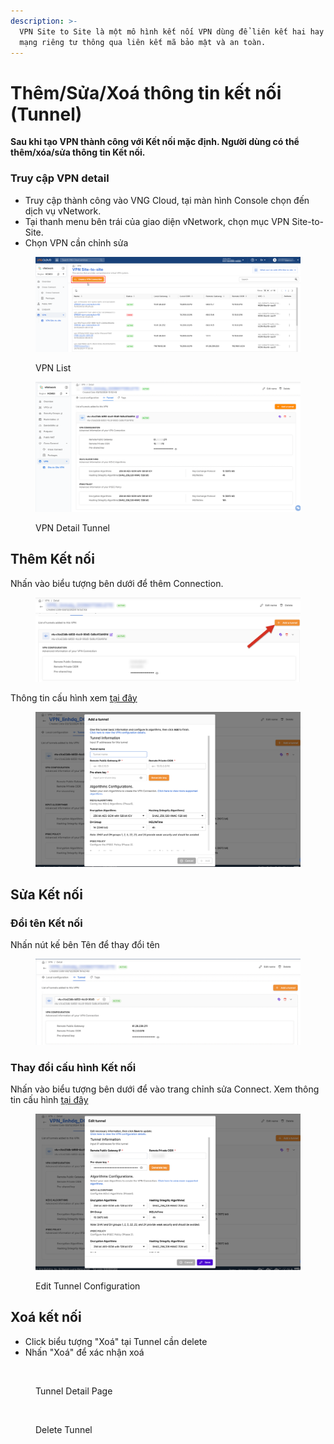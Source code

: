 ```yaml
---
description: >-
  VPN Site to Site là một mô hình kết nối VPN dùng để liên kết hai hay nhiều
  mạng riêng tư thông qua liên kết mã bảo mật và an toàn.
---
```


# Thêm/Sửa/Xoá thông tin kết nối (Tunnel)

**Sau khi tạo VPN thành công với Kết nối mặc định. Người dùng có thể thêm/xóa/sửa thông tin Kết nối.**

### Truy cập VPN detail

* Truy cập thành công vào VNG Cloud, tại màn hình Console chọn đến dịch vụ vNetwork.
* Tại thanh menu bên trái của giao diện vNetwork, chọn mục VPN Site-to-Site.
* Chọn VPN cần chỉnh sửa

<figure><img src="../../../.gitbook/assets/1 (2).png" alt=""><figcaption><p>VPN List</p></figcaption></figure>

<figure><img src="../../../.gitbook/assets/image (8) (1) (1) (1).png" alt=""><figcaption><p>VPN Detail Tunnel</p></figcaption></figure>

## Thêm Kết nối

Nhấn vào biểu tượng bên dưới để thêm Connection.

<figure><img src="../../../.gitbook/assets/image (846).png" alt=""><figcaption></figcaption></figure>

Thông tin cấu hình xem [tại đây ](./#cau-hinh-default-tunnel)

<figure><img src="../../../.gitbook/assets/image (847).png" alt=""><figcaption></figcaption></figure>

## Sửa Kết nối

### Đổi tên Kết nối

Nhấn nút kế bên Tên để thay đổi tên



<figure><img src="../../../.gitbook/assets/image (2) (1) (1) (1) (1) (1) (1) (1).png" alt=""><figcaption></figcaption></figure>

### Thay đổi cấu hình Kết nối

Nhấn vào biểu tượng bên dưới để vào trang chỉnh sửa Connect. Xem thông tin cấu hình [tại đây](./#cau-hinh-default-tunnel)

<figure><img src="../../../.gitbook/assets/image (7) (1) (1) (1) (1).png" alt=""><figcaption><p>Edit Tunnel Configuration</p></figcaption></figure>

## Xoá kết nối

* Click biểu tượng "Xoá" tại Tunnel cần delete
* Nhấn "Xoá" để xác nhận xoá

<figure><img src="https://docs.vngcloud.vn/~gitbook/image?url=https%3A%2F%2F1985221522-files.gitbook.io%2F%7E%2Ffiles%2Fv0%2Fb%2Fgitbook-x-prod.appspot.com%2Fo%2Fspaces%252F7rE7M1L7GYcwQzNGd0aB%252Fuploads%252FAndXdGgYMf22hiZKCA9o%252Fimage.png%3Falt%3Dmedia%26token%3D23897fd8-cc18-470e-adab-5dde0f5cbb7f&#x26;width=768&#x26;dpr=4&#x26;quality=100&#x26;sign=b8e37009&#x26;sv=2" alt=""><figcaption><p>Tunnel Detail Page</p></figcaption></figure>

<figure><img src="https://docs.vngcloud.vn/~gitbook/image?url=https%3A%2F%2F1985221522-files.gitbook.io%2F%7E%2Ffiles%2Fv0%2Fb%2Fgitbook-x-prod.appspot.com%2Fo%2Fspaces%252F7rE7M1L7GYcwQzNGd0aB%252Fuploads%252FKtqkg4gYqGngBsCEPgJz%252Fimage.png%3Falt%3Dmedia%26token%3D99a9d8b8-cfe0-46fb-887b-b8117cfc9032&#x26;width=768&#x26;dpr=4&#x26;quality=100&#x26;sign=6b42d20a&#x26;sv=2" alt=""><figcaption><p>Delete Tunnel</p></figcaption></figure>
